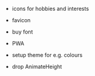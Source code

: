 * icons for hobbies and interests
* favicon
* buy font

* PWA

* setup theme for e.g. colours
* drop AnimateHeight